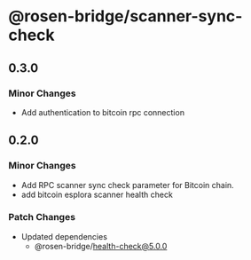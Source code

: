 # @rosen-bridge/scanner-sync-check

## 0.3.0

### Minor Changes

- Add authentication to bitcoin rpc connection

## 0.2.0

### Minor Changes

- Add RPC scanner sync check parameter for Bitcoin chain.
- add bitcoin esplora scanner health check

### Patch Changes

- Updated dependencies
  - @rosen-bridge/health-check@5.0.0
